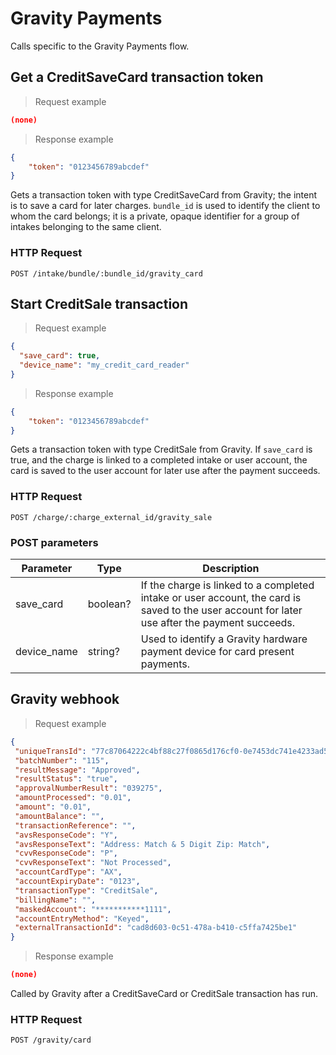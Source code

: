 # Gravity Payments
Calls specific to the Gravity Payments flow.

## Get a CreditSaveCard transaction token

> Request example

```json
(none)
```

> Response example

```json
{
	"token": "0123456789abcdef"
}
```

Gets a transaction token with type CreditSaveCard from Gravity; the intent is to save a card for later charges.
`bundle_id` is used to identify the client to whom the card belongs; it is a private, opaque identifier for a group of intakes belonging to the same client.

### HTTP Request
`POST /intake/bundle/:bundle_id/gravity_card`

## Start CreditSale transaction

> Request example

```json
{
  "save_card": true,
  "device_name": "my_credit_card_reader"
}
```

> Response example

```json
{
	"token": "0123456789abcdef"
}
```

Gets a transaction token with type CreditSale from Gravity. If `save_card` is true, and the charge is linked to a completed intake or user account,
the card is saved to the user account for later use after the payment succeeds.

### HTTP Request
`POST /charge/:charge_external_id/gravity_sale`

### POST parameters
Parameter | Type | Description
--------- | ---- | -----------
save_card | boolean? | If the charge is linked to a completed intake or user account, the card is saved to the user account for later use after the payment succeeds.
device_name | string? | Used to identify a Gravity hardware payment device for card present payments.

## Gravity webhook

> Request example

 ```json
 {
  "uniqueTransId": "77c87064222c4bf88c27f0865d176cf0-0e7453dc741e4233ad571d6ca8d73587",
  "batchNumber": "115",
  "resultMessage": "Approved",
  "resultStatus": "true",
  "approvalNumberResult": "039275",
  "amountProcessed": "0.01",
  "amount": "0.01",
  "amountBalance": "",
  "transactionReference": "",
  "avsResponseCode": "Y",
  "avsResponseText": "Address: Match & 5 Digit Zip: Match",
  "cvvResponseCode": "P",
  "cvvResponseText": "Not Processed",
  "accountCardType": "AX",
  "accountExpiryDate": "0123",
  "transactionType": "CreditSale",
  "billingName": "",
  "maskedAccount": "***********1111",
  "accountEntryMethod": "Keyed",
  "externalTransactionId": "cad8d603-0c51-478a-b410-c5ffa7425be1"
}
 ```

> Response example

```json
(none)
```

Called by Gravity after a CreditSaveCard or CreditSale transaction has run.

### HTTP Request
`POST /gravity/card`